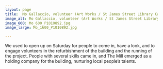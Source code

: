 ```yaml
---
layout: page
title:  Mo Gallaccio, volunteer (Art Works / St James Street Library Campaigner)
image_alt: Mo Gallaccio, volunteer (Art Works / St James Street Library Campaigner)
image_600: Mo_600_P1010892.jpg
image_large: Mo_1600_P1010892.jpg

---
```

We used to open up on Saturday for people to come in, have a look, and to engage volunteers in the refurbishment of the building and the running of the project. People with several skills came in, and The Mill emerged as a holding company for the building, nurturing local people’s talents.  
